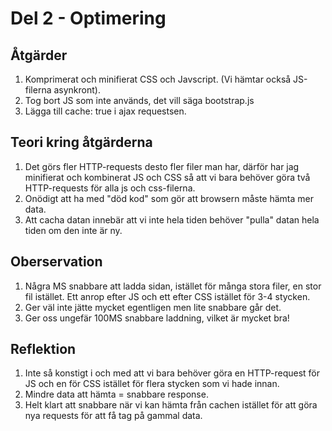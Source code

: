 # Del 2 - Optimering

## Åtgärder
1. Komprimerat och minifierat CSS och Javscript. (Vi hämtar också JS-filerna asynkront).
2. Tog bort JS som inte används, det vill säga bootstrap.js
3. Lägga till cache: true i ajax requestsen.

## Teori kring åtgärderna
1. Det görs fler HTTP-requests desto fler filer man har, därför har jag minifierat och kombinerat JS och CSS så att vi bara behöver göra två HTTP-requests för alla js och css-filerna.
2. Onödigt att ha med "död kod" som gör att browsern måste hämta mer data.
3. Att cacha datan innebär att vi inte hela tiden behöver "pulla" datan hela tiden om den inte är ny.

## Oberservation
1. Några MS snabbare att ladda sidan, istället för många stora filer, en stor fil istället. Ett anrop efter JS och ett efter CSS istället för 3-4 stycken.
2. Ger väl inte jätte mycket egentligen men lite snabbare går det.
3. Ger oss ungefär 100MS snabbare laddning, vilket är mycket bra!

## Reflektion
1. Inte så konstigt i och med att vi bara behöver göra en HTTP-request för JS och en för CSS istället för flera stycken som vi hade innan.
2. Mindre data att hämta = snabbare response.
3. Helt klart att snabbare när vi kan hämta från cachen istället för att göra nya requests för att få tag på gammal data.